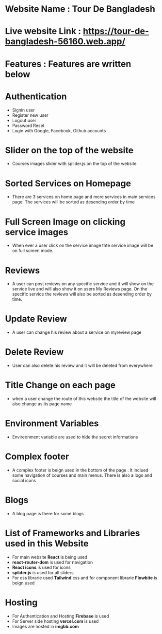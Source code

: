 # Website Name : Tour De Bangladesh
# Live website Link : https://tour-de-bangladesh-56160.web.app/

# Features : Features are written below
# Authentication
* Signin user
* Register new user
* Logout user
* Password Reset
* Login with Google, Facebook, Github accounts

# Slider on the top of the website
* Courses images slider with splider.js on the top of the website

# Sorted Services on Homepage
* There are 3 services on home page and more services in main services page. The services will be sorted as desending order by time

# Full Screen Image on clicking service images
* When ever a user click on the service image thte service image will be on full screen mode.

# Reviews
* A user can post reviews on any specific service and it will show on the service live and will also show it on users My Reviews page. On the specific service the reviews will also be sorted as desending order by time.

# Update Review
* A user can change his review about a service on myreview page

# Delete Review
* User can also delete his review and it will be deleted from everywhere

# Title Change on each page
* when a user change the route of this website the title of the website will also change as its page name

# Environment Variables
* Envireonment variable are used to hide the secret informations

# Complex footer
* A complex footer is beign used in the bottom of the page . It inclued some navigation of courses and main menus. There is also a logo and social icons

# Blogs
* A blog page is there for some blogs

# List of Frameworks and Libraries used in this Website
* For main website **React** is being used
* **react-router-dom** is used for navigation
* **React icons** is used for icons
* **splider.js** is used for all sliders
* For css librarie used **Tailwind** css and for component librarie **Flowbite** is beign used

# Hosting
* For Authentication and Hosting **Firebase** is used
* For Server side hosting **vercel.com** is used
* Images are hosted in **imgbb.com**
